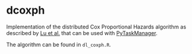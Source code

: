 # dcoxph
Implementation of the distributed Cox Proportional Hazards algorithm as described by [Lu et al.](https://www.ncbi.nlm.nih.gov/pubmed/26159465) that can be used with [PyTaskManager](https://www.github.com/IKNL/pytaskmanager).

The algorithm can be found in `dl_coxph.R`.
